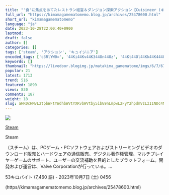 ```yaml
---
title: "'食'に焦点をあてたレストラン経営＆ダンジョン探索アクション【Cuisineer (キュイジニア)】Steam向けに11"
full_url: "https://kimamagamematomemo.blog.jp/archives/25478600.html"
short_url: "kimamagamematomemo"
language: "ja"
date: 2023-10-28T22:00:40+0900
lastmod: 
draft: false
author: []
categories: []
tags: ['steam', 'アクション', 'キュイジニア']
encoded_tags: ['c3RlYW0=', '44Ki44Kv44K344On44Oz', '44Kt44Ol44Kk44K444OL44Ki']
keywords: []
thumbnail: "https://livedoor.blogimg.jp/matakima_gamematome/imgs/6/7/6700338b-s.jpg"
popular: 21
latest: 1713
trend: 516
featured: 1890
views: 830
comments: 187
weight: 18
slug: aHR0cHMvL2tpbWFtYWdhbWVtYXRvbWVtby5ibG9nLmpwL2FyY2hpdmVzLzI1NDc4NjAwLmh0bWw=
---
```


![](https://livedoor.blogimg.jp/matakima_gamematome/imgs/6/7/6700338b-s.jpg)

<div><a target='_blank' href='https//ja.wikipedia.org/wiki/Steam' title='Steam'><p>Steam</p></a> <p class='searchresult'><p>Steam</p>（スチーム）は、PCゲーム・PCソフトウェアおよびストリーミングビデオのダウンロード販売とハードウェアの通信販売、デジタル著作権管理、マルチプレイヤーゲームのサポート、ユーザーの交流補助を目的としたプラットフォーム。開発および運営は、Valve Corporationが行っている。…</p> <p class='mw-search-result-data'>53キロバイト (7,460 語) - 2023年10月7日 (土) 0456</p></div>

(https//kimamagamematomemo.blog.jp/archives/25478600.html)
